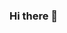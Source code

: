 ### Hi there 👋

<!--
**Lex259/Lex259** is a ✨ _special_ ✨ repository because its `README.md` (this file) appears on your GitHub profile.

Here are some ideas to get you started:

- @everryone
- 🌱 ok
- 👯 I’m looking to collaborate on ...
- 🤔 I’m looking for help with ...
- 💬 Ask me about ...
- 📫 How to reach me: ...
- 😄 Pronouns: ...
- ⚡ Fun fact: ...
-->
